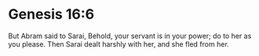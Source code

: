# Genesis 16:6

But Abram said to Sarai, Behold, your servant is in your power; do to her as you please. Then Sarai dealt harshly with her, and she fled from her.
